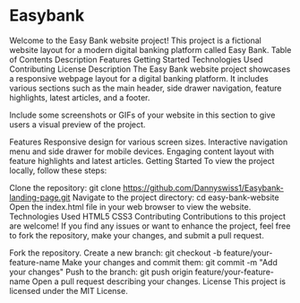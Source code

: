 # Easybank
Welcome to the Easy Bank website project! This project is a fictional website layout for a modern digital banking platform called Easy Bank.
Table of Contents
Description
Features
Getting Started
Technologies Used
Contributing
License
Description
The Easy Bank website project showcases a responsive webpage layout for a digital banking platform. It includes various sections such as the main header, side drawer navigation, feature highlights, latest articles, and a footer.

Include some screenshots or GIFs of your website in this section to give users a visual preview of the project.

Features
Responsive design for various screen sizes.
Interactive navigation menu and side drawer for mobile devices.
Engaging content layout with feature highlights and latest articles.
Getting Started
To view the project locally, follow these steps:

Clone the repository: git clone https://github.com/Dannyswiss1/Easybank-landing-page.git
Navigate to the project directory: cd easy-bank-website
Open the index.html file in your web browser to view the website.
Technologies Used
HTML5
CSS3
Contributing
Contributions to this project are welcome! If you find any issues or want to enhance the project, feel free to fork the repository, make your changes, and submit a pull request.

Fork the repository.
Create a new branch: git checkout -b feature/your-feature-name
Make your changes and commit them: git commit -m "Add your changes"
Push to the branch: git push origin feature/your-feature-name
Open a pull request describing your changes.
License
This project is licensed under the MIT License.
